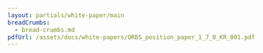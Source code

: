 ```yaml
---
layout: partials/white-paper/main
breadCrumbs:
  - bread-crumbs.md
pdfUrl: /assets/docs/white-papers/ORBS_position_paper_1_7_0_KR_001.pdf
---
```

